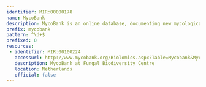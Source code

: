 ```yaml
---
identifier: MIR:00000178
name: MycoBank
description: MycoBank is an online database, documenting new mycological names and combinations, eventually combined with descriptions and illustrations.
prefix: mycobank
pattern: ^\d+$
prefixed: 0
resources:
 - identifier: MIR:00100224
   accessurl: http://www.mycobank.org/Biolomics.aspx?Table=Mycobank&MycoBankNr_=
   description: MycoBank at Fungal Biodiversity Centre
   location: Netherlands
   official: false
---
```

